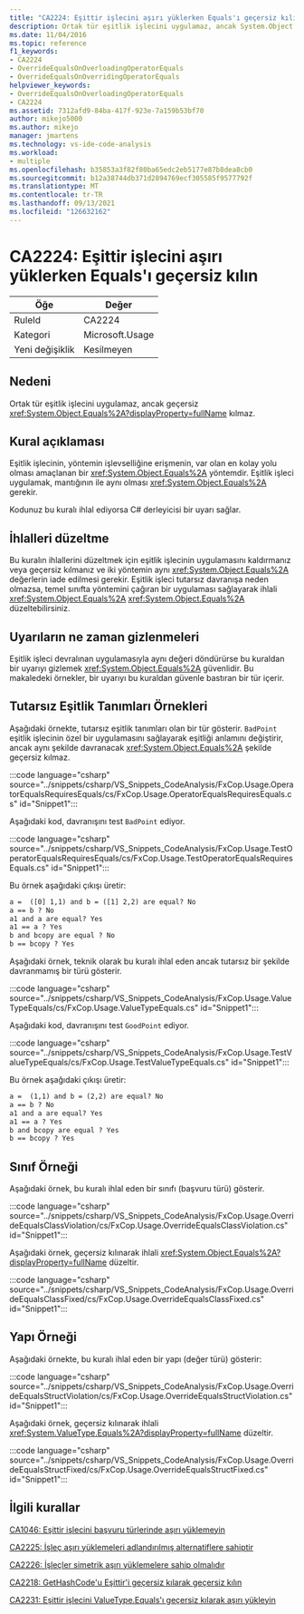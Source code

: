 ```yaml
---
title: "CA2224: Eşittir işlecini aşırı yüklerken Equals'ı geçersiz kılın"
description: Ortak tür eşitlik işlecini uygulamaz, ancak System.Object.Equals'i geçersiz kılmaz.
ms.date: 11/04/2016
ms.topic: reference
f1_keywords:
- CA2224
- OverrideEqualsOnOverloadingOperatorEquals
- OverrideEqualsOnOverridingOperatorEquals
helpviewer_keywords:
- OverrideEqualsOnOverloadingOperatorEquals
- CA2224
ms.assetid: 7312afd9-84ba-417f-923e-7a159b53bf70
author: mikejo5000
ms.author: mikejo
manager: jmartens
ms.technology: vs-ide-code-analysis
ms.workload:
- multiple
ms.openlocfilehash: b35853a3f82f80ba65edc2eb5177e87b8dea8cb0
ms.sourcegitcommit: b12a38744db371d2894769ecf305585f9577792f
ms.translationtype: MT
ms.contentlocale: tr-TR
ms.lasthandoff: 09/13/2021
ms.locfileid: "126632162"
---
```

# <a name="ca2224-override-equals-on-overloading-operator-equals"></a>CA2224: Eşittir işlecini aşırı yüklerken Equals'ı geçersiz kılın

|Öğe|Değer|
|-|-|
|RuleId|CA2224|
|Kategori|Microsoft.Usage|
|Yeni değişiklik|Kesilmeyen|

## <a name="cause"></a>Nedeni

Ortak tür eşitlik işlecini uygulamaz, ancak geçersiz <xref:System.Object.Equals%2A?displayProperty=fullName> kılmaz.

## <a name="rule-description"></a>Kural açıklaması

Eşitlik işlecinin, yöntemin işlevselliğine erişmenin, var olan en kolay yolu olması amaçlanan bir <xref:System.Object.Equals%2A> yöntemdir. Eşitlik işleci uygulamak, mantığının ile aynı olması <xref:System.Object.Equals%2A> gerekir.

Kodunuz bu kuralı ihlal ediyorsa C# derleyicisi bir uyarı sağlar.

## <a name="how-to-fix-violations"></a>İhlalleri düzeltme

Bu kuralın ihlallerini düzeltmek için eşitlik işlecinin uygulamasını kaldırmanız veya geçersiz kılmanız ve iki yöntemin aynı <xref:System.Object.Equals%2A> değerlerin iade edilmesi gerekir. Eşitlik işleci tutarsız davranışa neden olmazsa, temel sınıfta yöntemini çağıran bir uygulaması sağlayarak ihlali <xref:System.Object.Equals%2A> <xref:System.Object.Equals%2A> düzeltebilirsiniz.

## <a name="when-to-suppress-warnings"></a>Uyarıların ne zaman gizlenmeleri

Eşitlik işleci devralınan uygulamasıyla aynı değeri döndürürse bu kuraldan bir uyarıyı gizlemek <xref:System.Object.Equals%2A> güvenlidir. Bu makaledeki örnekler, bir uyarıyı bu kuraldan güvenle bastıran bir tür içerir.

## <a name="examples-of-inconsistent-equality-definitions"></a>Tutarsız Eşitlik Tanımları Örnekleri

Aşağıdaki örnekte, tutarsız eşitlik tanımları olan bir tür gösterir. `BadPoint` eşitlik işlecinin özel bir uygulamasını sağlayarak eşitliği anlamını değiştirir, ancak aynı şekilde davranacak <xref:System.Object.Equals%2A> şekilde geçersiz kılmaz.

:::code language="csharp" source="../snippets/csharp/VS_Snippets_CodeAnalysis/FxCop.Usage.OperatorEqualsRequiresEquals/cs/FxCop.Usage.OperatorEqualsRequiresEquals.cs" id="Snippet1":::

Aşağıdaki kod, davranışını test `BadPoint` ediyor.

:::code language="csharp" source="../snippets/csharp/VS_Snippets_CodeAnalysis/FxCop.Usage.TestOperatorEqualsRequiresEquals/cs/FxCop.Usage.TestOperatorEqualsRequiresEquals.cs" id="Snippet1":::

Bu örnek aşağıdaki çıkışı üretir:

```txt
a =  ([0] 1,1) and b = ([1] 2,2) are equal? No
a == b ? No
a1 and a are equal? Yes
a1 == a ? Yes
b and bcopy are equal ? No
b == bcopy ? Yes
```

Aşağıdaki örnek, teknik olarak bu kuralı ihlal eden ancak tutarsız bir şekilde davranmamış bir türü gösterir.

:::code language="csharp" source="../snippets/csharp/VS_Snippets_CodeAnalysis/FxCop.Usage.ValueTypeEquals/cs/FxCop.Usage.ValueTypeEquals.cs" id="Snippet1":::

Aşağıdaki kod, davranışını test `GoodPoint` ediyor.

:::code language="csharp" source="../snippets/csharp/VS_Snippets_CodeAnalysis/FxCop.Usage.TestValueTypeEquals/cs/FxCop.Usage.TestValueTypeEquals.cs" id="Snippet1":::

Bu örnek aşağıdaki çıkışı üretir:

```txt
a =  (1,1) and b = (2,2) are equal? No
a == b ? No
a1 and a are equal? Yes
a1 == a ? Yes
b and bcopy are equal ? Yes
b == bcopy ? Yes
```

## <a name="class-example"></a>Sınıf Örneği

Aşağıdaki örnek, bu kuralı ihlal eden bir sınıfı (başvuru türü) gösterir.

:::code language="csharp" source="../snippets/csharp/VS_Snippets_CodeAnalysis/FxCop.Usage.OverrideEqualsClassViolation/cs/FxCop.Usage.OverrideEqualsClassViolation.cs" id="Snippet1":::

Aşağıdaki örnek, geçersiz kılınarak ihlali <xref:System.Object.Equals%2A?displayProperty=fullName> düzeltir.

:::code language="csharp" source="../snippets/csharp/VS_Snippets_CodeAnalysis/FxCop.Usage.OverrideEqualsClassFixed/cs/FxCop.Usage.OverrideEqualsClassFixed.cs" id="Snippet1":::

## <a name="structure-example"></a>Yapı Örneği

Aşağıdaki örnekte, bu kuralı ihlal eden bir yapı (değer türü) gösterir:

:::code language="csharp" source="../snippets/csharp/VS_Snippets_CodeAnalysis/FxCop.Usage.OverrideEqualsStructViolation/cs/FxCop.Usage.OverrideEqualsStructViolation.cs" id="Snippet1":::

Aşağıdaki örnek, geçersiz kılınarak ihlali <xref:System.ValueType.Equals%2A?displayProperty=fullName> düzeltir.

:::code language="csharp" source="../snippets/csharp/VS_Snippets_CodeAnalysis/FxCop.Usage.OverrideEqualsStructFixed/cs/FxCop.Usage.OverrideEqualsStructFixed.cs" id="Snippet1":::

## <a name="related-rules"></a>İlgili kurallar

[CA1046: Eşittir işlecini başvuru türlerinde aşırı yüklemeyin](/dotnet/fundamentals/code-analysis/quality-rules/ca1046)

[CA2225: İşleç aşırı yüklemeleri adlandırılmış alternatiflere sahiptir](/dotnet/fundamentals/code-analysis/quality-rules/ca2225)

[CA2226: İşleçler simetrik aşırı yüklemelere sahip olmalıdır](/dotnet/fundamentals/code-analysis/quality-rules/ca2226)

[CA2218: GetHashCode'u Eşittir'i geçersiz kılarak geçersiz kılın](../code-quality/ca2218.md)

[CA2231: Eşittir işlecini ValueType.Equals'ı geçersiz kılarak aşırı yükleyin](/dotnet/fundamentals/code-analysis/quality-rules/ca2231)
